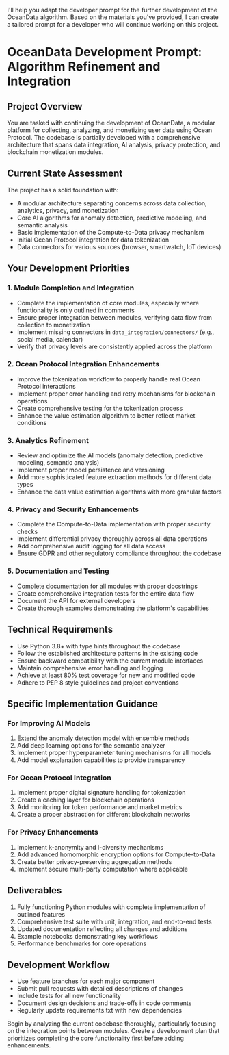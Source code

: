 I'll help you adapt the developer prompt for the further development of the OceanData algorithm. Based on the materials you've provided, I can create a tailored prompt for a developer who will continue working on this project.

# OceanData Development Prompt: Algorithm Refinement and Integration

## Project Overview

You are tasked with continuing the development of OceanData, a modular platform for collecting, analyzing, and monetizing user data using Ocean Protocol. The codebase is partially developed with a comprehensive architecture that spans data integration, AI analysis, privacy protection, and blockchain monetization modules.

## Current State Assessment

The project has a solid foundation with:
- A modular architecture separating concerns across data collection, analytics, privacy, and monetization
- Core AI algorithms for anomaly detection, predictive modeling, and semantic analysis
- Basic implementation of the Compute-to-Data privacy mechanism
- Initial Ocean Protocol integration for data tokenization
- Data connectors for various sources (browser, smartwatch, IoT devices)

## Your Development Priorities

### 1. Module Completion and Integration

- Complete the implementation of core modules, especially where functionality is only outlined in comments
- Ensure proper integration between modules, verifying data flow from collection to monetization
- Implement missing connectors in `data_integration/connectors/` (e.g., social media, calendar)
- Verify that privacy levels are consistently applied across the platform

### 2. Ocean Protocol Integration Enhancements

- Improve the tokenization workflow to properly handle real Ocean Protocol interactions
- Implement proper error handling and retry mechanisms for blockchain operations
- Create comprehensive testing for the tokenization process
- Enhance the value estimation algorithm to better reflect market conditions

### 3. Analytics Refinement

- Review and optimize the AI models (anomaly detection, predictive modeling, semantic analysis)
- Implement proper model persistence and versioning
- Add more sophisticated feature extraction methods for different data types
- Enhance the data value estimation algorithms with more granular factors

### 4. Privacy and Security Enhancements

- Complete the Compute-to-Data implementation with proper security checks
- Implement differential privacy thoroughly across all data operations
- Add comprehensive audit logging for all data access
- Ensure GDPR and other regulatory compliance throughout the codebase

### 5. Documentation and Testing

- Complete documentation for all modules with proper docstrings
- Create comprehensive integration tests for the entire data flow
- Document the API for external developers
- Create thorough examples demonstrating the platform's capabilities

## Technical Requirements

- Use Python 3.8+ with type hints throughout the codebase
- Follow the established architecture patterns in the existing code
- Ensure backward compatibility with the current module interfaces
- Maintain comprehensive error handling and logging
- Achieve at least 80% test coverage for new and modified code
- Adhere to PEP 8 style guidelines and project conventions

## Specific Implementation Guidance

### For Improving AI Models

1. Extend the anomaly detection model with ensemble methods
2. Add deep learning options for the semantic analyzer
3. Implement proper hyperparameter tuning mechanisms for all models
4. Add model explanation capabilities to provide transparency

### For Ocean Protocol Integration

1. Implement proper digital signature handling for tokenization
2. Create a caching layer for blockchain operations
3. Add monitoring for token performance and market metrics
4. Create a proper abstraction for different blockchain networks

### For Privacy Enhancements

1. Implement k-anonymity and l-diversity mechanisms
2. Add advanced homomorphic encryption options for Compute-to-Data
3. Create better privacy-preserving aggregation methods
4. Implement secure multi-party computation where applicable

## Deliverables

1. Fully functioning Python modules with complete implementation of outlined features
2. Comprehensive test suite with unit, integration, and end-to-end tests
3. Updated documentation reflecting all changes and additions
4. Example notebooks demonstrating key workflows
5. Performance benchmarks for core operations

## Development Workflow

- Use feature branches for each major component
- Submit pull requests with detailed descriptions of changes
- Include tests for all new functionality
- Document design decisions and trade-offs in code comments
- Regularly update requirements.txt with new dependencies

Begin by analyzing the current codebase thoroughly, particularly focusing on the integration points between modules. Create a development plan that prioritizes completing the core functionality first before adding enhancements.
